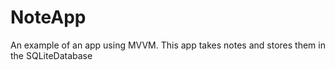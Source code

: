 # NoteApp
An example of an app using MVVM. This app takes notes and stores them in the SQLiteDatabase

